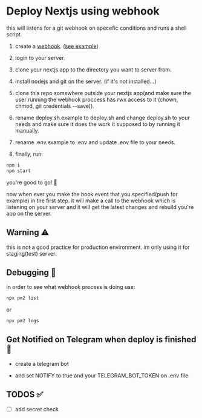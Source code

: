 # Deploy Nextjs using webhook

this will listens for a git webhook on specefic conditions and runs a shell script.

1. create a [webhook](https://docs.github.com/en/webhooks/using-webhooks/creating-webhooks). ([see example](webhook_example.png))

2. login to your server.

3. clone your nextjs app to the directory you want to server from.

4. install nodejs and git on the server. (if it's not installed...)

5. clone this repo somewhere outside your nextjs app(and make sure the user running the webhook proccess has rwx access to it (chown, chmod, git credentials --save)).

6. rename deploy.sh.example to deploy.sh and change deploy.sh to your needs and make sure it does the work it supposed to by running it manually.

7. rename .env.example to .env and update .env file to your needs.

8. finally, run:

```sh
npm i
npm start
```

you're good to go! 🎉  

now when ever you make the hook event that you specified(push for example) in the first step. it will make a call to the webhook which is listening on your server and it will get the latest changes and rebuild you're app on the server.

## Warning ⚠️

this is not a good practice for production environment. im only using it for staging(test) server.

## Debugging 🐞

in order to see what webhook process is doing use:

```sh
npx pm2 list
```

or

```sh
npx pm2 logs
```

## Get Notified on Telegram when deploy is finished  🔔

- create a telegram bot

- and set NOTIFY to true and your TELEGRAM_BOT_TOKEN on .env file

## TODOS ✅

- [ ] add secret check
